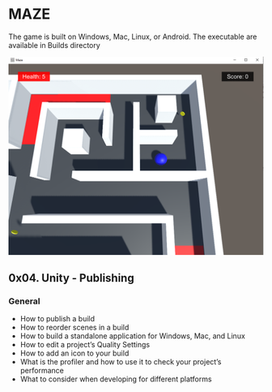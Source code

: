# MAZE

The game is built on Windows, Mac, Linux, or Android. The executable are available in Builds directory

![alt text](https://github.com/taiebchaabini/holbertonschool-unity/blob/master/0x04-unity_publishing/Assets/Images/maze_v1.png?raw=true)

## 0x04. Unity - Publishing
### General
- How to publish a build
- How to reorder scenes in a build
- How to build a standalone application for Windows, Mac, and Linux
- How to edit a project’s Quality Settings
- How to add an icon to your build
- What is the profiler and how to use it to check your project’s performance
- What to consider when developing for different platforms
